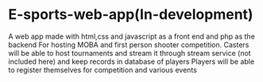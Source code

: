 # E-sports-web-app(In-development)
A web app made with html,css and javascript as a front end and php as the backend
For hosting MOBA and first person shooter competition.
Casters will be able to host tournaments and stream it through stream service (not included here) and keep records in database of players
Players will be able to register themselves for competition and various events
